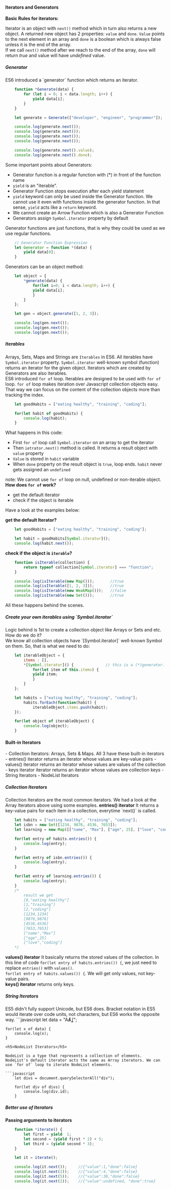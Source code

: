 <h4>Iterators and Generators</h4>
<strong>Basic Rules for iterators:</strong><br>

Iterator is an object with `next()` method which in turn also returns a new object. A returned new object has 2 properties: `value` and `done`. `Value` points to the next element in an array and `done` is a boolean which is always false unless it is the end of the array.<br>
If we call `next()` method after we reach to the end of the array, `done` will return <i>true</i> and value will have <i>undefined</i> value.<br>

<h5>Generator</h5>
ES6 introduced a `generator` function which returns an iterator.

```javascript
	function *Generate(data) {
  		for (let i = 0; i < data.length; i++) {
    		yield data[i];
  		}
	}

	let generate = Generate(["developer", "engineer", "programmer"]);

	console.log(generate.next());
	console.log(generate.next());
	console.log(generate.next());
	console.log(generate.next());

	console.log(generate.next().value);
	console.log(generate.next().done);
```

Some important points about Generators:
- Generator function is a regular function with (*) in front of the function name
- `yield` is an "iterable".
- Generator Function stops execution after each yield statement
- `yield` keyword can only be used inside the Generator function. We cannot use it even with functions inside the generator function. In that sense, `yield` acts like a `return` keyword.
- We cannot create an Arrow Function which is also a Generator Function
- Generators assign `Symbol.iterator` property by default

Generator functions are just functions, that is why they could be used as we use regular functions.

```javascript
	// Generator Function Expression
	let Generator = function *(data) {
  		yield data[0];
	}
```
Generators can be an object method:
```javascript
	let object = {
  		*generate(data) {
    		for(let i=0; i < data.length; i++) {
      		yield data[i];
    		}
  		}
	};

	let gen = object.generate([1, 2, 3]);

	console.log(gen.next());
	console.log(gen.next());
	console.log(gen.next());
```
<h5>Iterables</h5>

Arrays, Sets, Maps and Strings are `Iterables` in ES6. All iterables have `Symbol.iterator` property. `Symbol.iterator` well-known symbol (function) returns an iterator for the given object. Iterators which are created by Generators are also iterables.<br>
ES6 introduced `for of` loop. Iterables are designed to be used with `for of` loop. `for of` loop makes iteration over Javascript collection objects easy. That way we can focus on the content of the collection objects more than tracking the index.

```javascript
	let goodHabits = ["eating healthy", "training", "coding"];

	for(let habit of goodHabits) {
  		console.log(habit);
	}
```
What happens in this code:
- First `for of` loop call `Symbol.iterator` on an array to get the iterator
- Then `ietrator.next()` method is called. It returns a result object with `value` property
- `Value` is stored in `habit` variable
- When `done` property on the result object is `true`, loop ends. `habit` never gets assigned an `undefined`

note: We cannot use `for of` loop on null, undefined or non-iterable object.<br>
<strong>How does `for of` work?</strong>

- get the default iterator
- check if the object is iterable

Have a look at the examples below:

<strong>get the default Iterator?</strong>
```javascript
	let goodHabits = ["eating healthy", "training", "coding"];

	let habit = goodHabits[Symbol.iterator]();
	console.log(habit.next());
```
<strong>check if the object is `iterable`?</strong>

```javascript
	function isIterable(collection) {
  		return typeof collection[Symbol.iterator] === "function";
	}

	console.log(isIterable(new Map()));       //true
	console.log(isIterable([1, 2, 3]));       //true
	console.log(isIterable(new WeakMap()));   //false
	console.log(isIterable(new Set()));       //true

```
All these happens behind the scenes.

<h5>Create your own iterables using `Symbol.iterator`</h5>
Logic behind is 1st to create a collection object like Arrays or Sets and etc. How do we do it?<br>
We know all collection objects have `[Symbol.iterator]` well-known Symbol on them. So, that is what we need to do:

```javascript
	let iterableObject = {
  		items : [],
  		*[Symbol.iterator]() {				// this is a (*)generator.
    		for(let item of this.items) {
      		yield item;
    		}
  		} 
	};

	let habits = ["eating healthy", "training", "coding"];
		habits.forEach(function(habit) {
  			iterableObject.items.push(habit);
	});

	for(let object of iterableObject) {
  		console.log(object);
	}	
```

<h4>Built-in Iterators</h4>
- Collection Iterators: Arrays, Sets & Maps. All 3 have these built-in iterators
  - entries() iterator returns an iterator whose values are key-value pairs
  - values() iterator returns an iterator whose values are values of the collection
  - keys iterator iterator returns an iterator whose values are collection keys
- String Iterators
- NodeList Iterators

<h5>Collection Iterators</h5>
Collection Iterators are the most common iterators. We had a look at the Array Iterators above using some examples.
<strong>entries() iterator</strong>
It returns a key-value pairs for each item in a collection, everytime `next()` is called.

```javascript
	let habits = ["eating healthy", "training", "coding"];
	let isbn = new Set([1234, 9876, 4536, 7653]);
	let learning = new Map([["name", "Max"], ["age", 25], ["love", "coding"]]);

	for(let entry of habits.entries()) {
  		console.log(entry);
	}

	for(let entry of isbn.entries()) {
  		console.log(entry);
	}

	for(let entry of learning.entries()) {
  		console.log(entry);
	}
	/*
		result we get
		[0,"eating healthy"]
		[1,"training"]
		[2,"coding"]
		[1234,1234]
		[9876,9876]
		[4536,4536]
		[7653,7653]
		["name","Max"]
		["age",25]
		["love","coding"]
	*/
```
<strong>values() iterator</strong>
It basically returns the stored values of the collection. In this line of code `for(let entry of habits.entries()) {`, we just need to replace `entries()` with `values()`. <br>
`for(let entry of habits.values()) {`. We will get only values, not key-value pairs.<br>
<strong>keys() iterator</strong> returns only keys.

<h5>String Iterators</h5>
ES5 didn't fully support Unicode, but ES6 does. Bracket notation in ES5 would iterate over code units, not characters, but ES6 works the opposite way.
```javascript
	let data = "AȺʆ";

	for(let x of data) {
  		console.log(x);
	}
```
<h5>NodeList Iterators</h5>

NodeList is a type that represents a collection of elements. NodeList's default iterator acts the same as Array iterators. We can use `for of` loop to iterate NodeList elements.

```javascript
	let divs = document.querySelectorAll("div");

	for(let div of divs) {
  		console.log(div.id);
	}
```

<h5>Better use of Iterators</h5>
<strong>Passing arguments to iterators</strong><br>

```javascript
	function *iterate() {
  		let first = yield  1;
  		let second = (yield first * 2) + 5;
  		let third = (yield second * 3);
	}

	let it = iterate();

	console.log(it.next());     //{"value":1,"done":false}
	console.log(it.next(2));    //{"value":4,"done":false}
	console.log(it.next(5));    //{"value":30,"done":false}
	console.log(it.next(2));    //{"value":undefined, "done":true}
```
